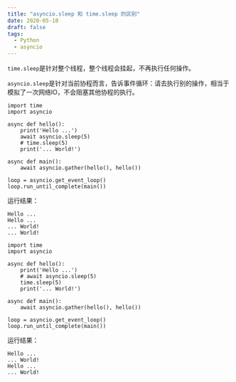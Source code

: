 ```yaml
---
title: "asyncio.sleep 和 time.sleep 的区别"
date: 2020-05-10
draft: false
tags:
  - Python
  - asyncio
---
```

`time.sleep`是针对整个线程，整个线程会挂起，不再执行任何操作。

`asyncio.sleep`是针对当前协程而言，告诉事件循环：请去执行别的操作，相当于模拟了一次网络IO，不会阻塞其他协程的执行。

```python3
import time
import asyncio

async def hello():
    print('Hello ...')
    await asyncio.sleep(5)
    # time.sleep(5)
    print('... World!')

async def main():
    await asyncio.gather(hello(), hello())

loop = asyncio.get_event_loop()
loop.run_until_complete(main())
```

运行结果：

```python3
Hello ...
Hello ...
... World!
... World!
```

```python3
import time
import asyncio

async def hello():
    print('Hello ...')
    # await asyncio.sleep(5)
    time.sleep(5)
    print('... World!')

async def main():
    await asyncio.gather(hello(), hello())

loop = asyncio.get_event_loop()
loop.run_until_complete(main())
```

运行结果：

```python3
Hello ...
... World!
Hello ...
... World!
```
